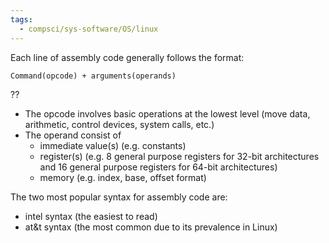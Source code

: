 ```yaml
---
tags:
  - compsci/sys-software/OS/linux
---
```

Each line of assembly code generally follows the format:
```
Command(opcode) + arguments(operands)
```
??
- The opcode involves basic operations at the lowest level (move data, arithmetic, control devices, system calls, etc.)
- The operand consist of
	- immediate value(s) (e.g. constants)
	- register(s) (e.g. 8 general purpose registers for 32-bit architectures and 16 general purpose registers for 64-bit architectures)
	- memory (e.g. index, base, offset format)

The two most popular syntax for assembly code are:
- intel syntax (the easiest to read)
- at&t syntax (the most common due to its prevalence in Linux)